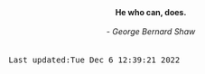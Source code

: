 
<div align="center"><b><span>He who can, does.</span></b><br><br><i> - George Bernard Shaw</i></div>
<br><br><kbd>Last updated:Tue Dec  6 12:39:21 2022</kbd>